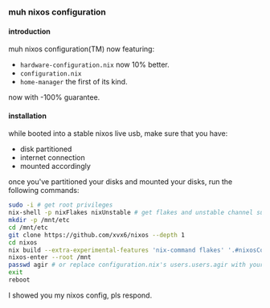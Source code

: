 ### muh nixos configuration
#### introduction
muh nixos configuration(TM) now featuring:
  - `hardware-configuration.nix` now 10% better.
  - `configuration.nix`
  - `home-manager` the first of its kind.
  
now with -100% guarantee.

#### installation
while booted into a stable nixos live usb, make sure that you have:
- disk partitioned
- internet connection
- mounted accordingly

once you've partitioned your disks and mounted your disks, run the following commands:
```bash
sudo -i # get root privileges
nix-shell -p nixFlakes nixUnstable # get flakes and unstable channel support
mkdir -p /mnt/etc
cd /mnt/etc
git clone https://github.com/xvx6/nixos --depth 1
cd nixos
nix build --extra-experimental-features 'nix-command flakes' '.#nixosConfigurations.ephemeral.config.system.build.toplevel' && nixos-install --system ./result # You'll be prompted for password
nixos-enter --root /mnt
passwd agir # or replace configuration.nix's users.users.agir with your own username
exit
reboot
```

I showed you my nixos config, pls respond.
